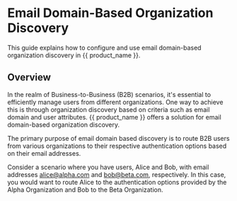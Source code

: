 # Email Domain-Based Organization Discovery

This guide explains how to configure and use email domain-based organization discovery in {{ product_name }}.

## Overview

In the realm of Business-to-Business (B2B) scenarios, it's essential to efficiently manage users from different organizations. 
One way to achieve this is through organization discovery based on criteria such as email domain and user attributes. 
{{ product_name }} offers a solution for email domain-based organization discovery.

The primary purpose of email domain based discovery is to route B2B users from various organizations to their respective authentication options based on their email addresses.

Consider a scenario where you have users, Alice and Bob, with email addresses alice@alpha.com and bob@beta.com, respectively. In this case, you would want to route Alice to the authentication options provided by the Alpha Organization and Bob to the Beta Organization.

